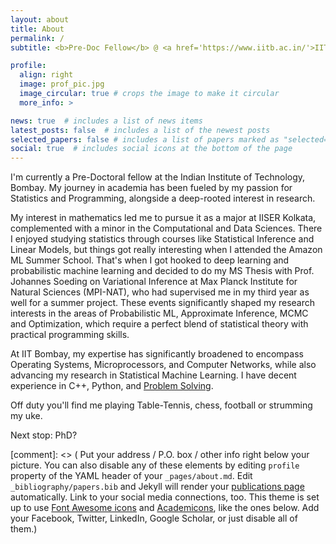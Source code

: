 ```yaml
---
layout: about
title: About
permalink: /
subtitle: <b>Pre-Doc Fellow</b> @ <a href='https://www.iitb.ac.in/'>IIT Bombay</a> • <b>Previously:</b> <a href='https://www.mpinat.mpg.de/soeding'> Soeding Lab @ MPI-NAT Goettingen</a> | <a href='https://www.iiserkol.ac.in/'>IISER Kolkata</a>

profile:
  align: right
  image: prof_pic.jpg
  image_circular: true # crops the image to make it circular
  more_info: >

news: true  # includes a list of news items
latest_posts: false  # includes a list of the newest posts
selected_papers: false # includes a list of papers marked as "selected={true}"
social: true  # includes social icons at the bottom of the page
---
```


I'm currently a Pre-Doctoral fellow at the Indian Institute of Technology, Bombay. My journey in academia has been fueled by my passion for Statistics and Programming, alongside a deep-rooted interest in research.

My interest in mathematics led me to pursue it as a major at IISER Kolkata, complemented with a minor in the Computational and Data Sciences. There I enjoyed studying statistics through courses like Statistical Inference and Linear Models, but things got really interesting when I attended the Amazon ML Summer School. That's when I got hooked to deep learning and probabilistic machine learning and decided to do my MS Thesis with Prof. Johannes Soeding on Variational Inference at Max Planck Institute for Natural Sciences (MPI-NAT), who had supervised me in my third year as well for a summer project. These events significantly shaped my research interests in the areas of Probabilistic ML, Approximate Inference, MCMC and Optimization, which require a perfect blend of statistical theory with practical programming skills.

At IIT Bombay, my expertise has significantly broadened to encompass Operating Systems, Microprocessors, and Computer Networks, while also advancing my research in Statistical Machine Learning. I have decent experience in C++, Python, and [Problem Solving](https://leetcode.com/ananyapam7/). 

Off duty you'll find me playing Table-Tennis, chess, football or strumming my uke. 

Next stop: PhD?

[comment]: <> ( Put your address / P.O. box / other info right below your picture. You can also disable any of these elements by editing `profile` property of the YAML header of your `_pages/about.md`. Edit `_bibliography/papers.bib` and Jekyll will render your [publications page](/al-folio/publications/) automatically. Link to your social media connections, too. This theme is set up to use [Font Awesome icons](http://fortawesome.github.io/Font-Awesome/) and [Academicons](https://jpswalsh.github.io/academicons/), like the ones below. Add your Facebook, Twitter, LinkedIn, Google Scholar, or just disable all of them.)